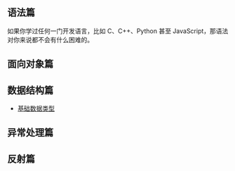 ## 语法篇

如果你学过任何一门开发语言，比如 C、C++、Python 甚至 JavaScript，那语法对你来说都不会有什么困难的。
## 面向对象篇

## 数据结构篇
- [基础数据类型](java/basic/data_struct)

## 异常处理篇

## 反射篇